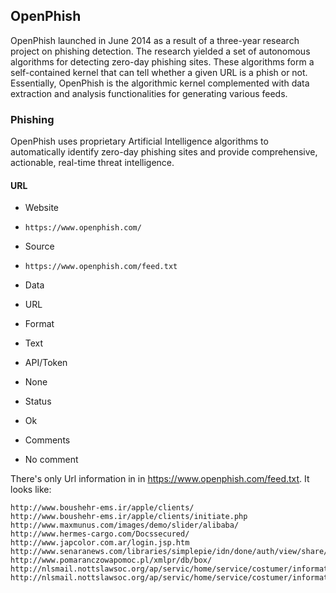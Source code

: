 ## OpenPhish

OpenPhish launched in June 2014 as a result of a three-year research project on
phishing detection. The research yielded a set of autonomous algorithms for
detecting zero-day phishing sites. These algorithms form a self-contained kernel
that can tell whether a given URL is a phish or not. Essentially, OpenPhish is
the algorithmic kernel complemented with data extraction and analysis
functionalities for generating various feeds.

### Phishing

OpenPhish uses proprietary Artificial Intelligence algorithms to automatically
identify zero-day phishing sites and provide comprehensive, actionable,
real-time threat intelligence.

#### URL
>
* Website
 - `https://www.openphish.com/`
* Source
 - `https://www.openphish.com/feed.txt`
* Data
 - URL
* Format
 - Text
* API/Token
 - None
* Status
 - Ok
* Comments
 - No comment

There's only Url information in  in https://www.openphish.com/feed.txt.
It looks like:

    http://www.boushehr-ems.ir/apple/clients/
    http://www.boushehr-ems.ir/apple/clients/initiate.php
    http://www.maxmunus.com/images/demo/slider/alibaba/
    http://www.hermes-cargo.com/Docssecured/
    http://www.japcolor.com.ar/login.jsp.htm
    http://www.senaranews.com/libraries/simplepie/idn/done/auth/view/share/
    http://www.pomaranczowapomoc.pl/xmlpr/db/box/
    http://nlsmail.nottslawsoc.org/ap/servic/home/service/costumer/information/check/af09d63c1874c89d929de3a4b98123fe/index/web/a2d01ec0e86accddfd5277a9f87cc4bd/information.php
    http://nlsmail.nottslawsoc.org/ap/servic/home/service/costumer/information/check/af09d63c1874c89d929de3a4b98123fe/index/web/a2d01ec0e86accddfd5277a9f87cc4bd/confirmed.php